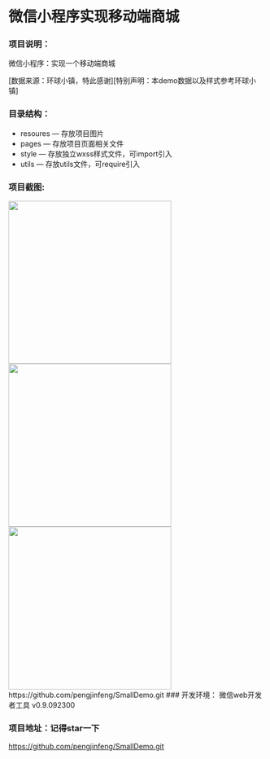 # 微信小程序实现移动端商城
### 项目说明：
微信小程序：实现一个移动端商城  

[数据来源：环球小镇，特此感谢][特别声明：本demo数据以及样式参考环球小镇]

### 目录结构：
- resoures — 存放项目图片
- pages — 存放项目页面相关文件
- style — 存放独立wxss样式文件，可import引入
- utils — 存放utils文件，可require引入

### 项目截图:

<img src="https://github.com/pengjinfeng/SmallDemo/resource/screenshots/screenshorts-01.png" width="320px" style="display:inline;">
    
<img src="https://github.com/pengjinfeng/SmallDemo/resource/screenshots/screenshorts-05.png" width="320px" style="display:inline;">

<img src="https://github.com/pengjinfeng/SmallDemo/resource/screenshots/screenshorts-02.png" width="320px" style="display:inline;">
https://github.com/pengjinfeng/SmallDemo.git
### 开发环境：
微信web开发者工具 v0.9.092300

### 项目地址：记得star一下
https://github.com/pengjinfeng/SmallDemo.git
